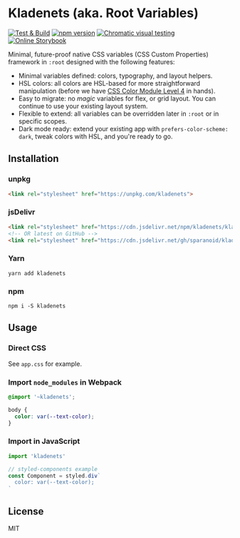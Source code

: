 # Kladenets (aka. Root Variables)

[![Test & Build](https://github.com/sparanoid/kladenets/actions/workflows/test.yml/badge.svg)](https://github.com/sparanoid/kladenets/actions/workflows/test.yml)
[![npm version](https://img.shields.io/npm/v/kladenets.svg?style=flat)](https://www.npmjs.com/package/kladenets)
[![Chromatic visual testing](https://shields.io/badge/visual_testing-chromatic-orange?logo=chromatic&style=flat)](https://chromatic.com/library?appId=60f5c0ae4a7e3f003ba05641&branch=master)
[![Online Storybook](https://shields.io/badge/storybook-branch:_master-ff4785?logo=storybook&style=flat)](https://master--60f5c0ae4a7e3f003ba05641.chromatic.com)

Minimal, future-proof native CSS variables (CSS Custom Properties) framework in `:root` designed with the following features:

- Minimal variables defined: colors, typography, and layout helpers.
- HSL colors: all colors are HSL-based for more straightforward manipulation (before we have [CSS Color Module Level 4](https://drafts.csswg.org/css-color/) in hands).
- Easy to migrate: no *magic* variables for flex, or grid layout. You can continue to use your existing layout system.
- Flexible to extend: all variables can be overridden later in `:root` or in specific scopes.
- Dark mode ready: extend your existing app with `prefers-color-scheme: dark`, tweak colors with HSL, and you're ready to go.

## Installation

### unpkg

```html
<link rel="stylesheet" href="https://unpkg.com/kladenets">
```

### jsDelivr

```html
<link rel="stylesheet" href="https://cdn.jsdelivr.net/npm/kladenets/kladenets.css">
<!-- OR latest on GitHub -->
<link rel="stylesheet" href="https://cdn.jsdelivr.net/gh/sparanoid/kladenets/kladenets.css">
```

### Yarn

```shell
yarn add kladenets
```

### npm

```shell
npm i -S kladenets
```

## Usage

### Direct CSS

See `app.css` for example.

### Import `node_modules` in Webpack

```css
@import '~kladenets';

body {
  color: var(--text-color);
}
```

### Import in JavaScript

```js
import 'kladenets'

// styled-components example
const Component = styled.div`
  color: var(--text-color);
`
```

## License

MIT
